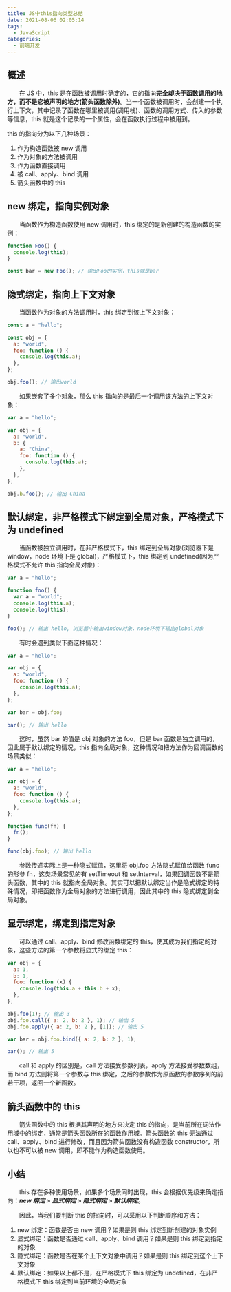 ```yaml
---
title: JS中this指向类型总结
date: 2021-08-06 02:05:14
tags:
  - JavaScript
categories:
  - 前端开发
---
```


## 概述

&emsp;&emsp;在 JS 中，this 是在函数被调用时确定的，它的指向**完全却决于函数调用的地方，而不是它被声明的地方(箭头函数除外)**。当一个函数被调用时，会创建一个执行上下文，其中记录了函数在哪里被调用(调用栈)、函数的调用方式、传入的参数等信息，this 就是这个记录的一个属性，会在函数执行过程中被用到。

this 的指向分为以下几种场景：

1. 作为构造函数被 new 调用
2. 作为对象的方法被调用
3. 作为函数直接调用
4. 被 call、apply、bind 调用
5. 箭头函数中的 this

<!-- more -->

## new 绑定，指向实例对象

&emsp;&emsp;当函数作为构造函数使用 new 调用时，this 绑定的是新创建的构造函数的实例：

```javascript
function Foo() {
  console.log(this);
}

const bar = new Foo(); // 输出Foo的实例，this就是bar
```

## 隐式绑定，指向上下文对象

&emsp;&emsp;当函数作为对象的方法调用时，this 绑定到该上下文对象：

```javascript
const a = "hello";

const obj = {
  a: "world",
  foo: function () {
    console.log(this.a);
  },
};

obj.foo(); // 输出world
```

&emsp;&emsp;如果嵌套了多个对象，那么 this 指向的是最后一个调用该方法的上下文对象：

```javascript
var a = "hello";

var obj = {
  a: "world",
  b: {
    a: "China",
    foo: function () {
      console.log(this.a);
    },
  },
};

obj.b.foo(); // 输出 China
```

## 默认绑定，非严格模式下绑定到全局对象，严格模式下为 undefined

&emsp;&emsp;当函数被独立调用时，在非严格模式下，this 绑定到全局对象(浏览器下是 window，node 环境下是 global)，严格模式下，this 绑定到 undefined(因为严格模式不允许 this 指向全局对象)：

```javascript
var a = "hello";

function foo() {
  var a = "world";
  console.log(this.a);
  console.log(this);
}

foo(); // 输出 hello, 浏览器中输出window对象，node环境下输出global对象
```

&emsp;&emsp;有时会遇到类似下面这种情况：

```javascript
var a = "hello";

var obj = {
  a: "world",
  foo: function () {
    console.log(this.a);
  },
};

var bar = obj.foo;

bar(); // 输出 hello
```

&emsp;&emsp;这时，虽然 bar 的值是 obj 对象的方法 foo，但是 bar 函数是独立调用的，因此属于默认绑定的情况，this 指向全局对象，这种情况和把方法作为回调函数的场景类似：

```javascript
var a = "hello";

var obj = {
  a: "world",
  foo: function () {
    console.log(this.a);
  },
};

function func(fn) {
  fn();
}

func(obj.foo); // 输出 hello
```

&emsp;&emsp;参数传递实际上是一种隐式赋值，这里将 obj.foo 方法隐式赋值给函数 func 的形参 fn，这类场景常见的有 setTimeout 和 setInterval，如果回调函数不是箭头函数，其中的 this 就指向全局对象。其实可以把默认绑定当作是隐式绑定的特殊情况，即把函数作为全局对象的方法进行调用，因此其中的 this 隐式绑定到全局对象。

## 显示绑定，绑定到指定对象

&emsp;&emsp;可以通过 call、apply、bind 修改函数绑定的 this，使其成为我们指定的对象，这些方法的第一个参数将显式的绑定 this：

```javascript
var obj = {
  a: 1,
  b: 1,
  foo: function (x) {
    console.log(this.a + this.b + x);
  },
};

obj.foo(1); // 输出 3
obj.foo.call({ a: 2, b: 2 }, 1); // 输出 5
obj.foo.apply({ a: 2, b: 2 }, [1]); // 输出 5

var bar = obj.foo.bind({ a: 2, b: 2 }, 1);

bar(); // 输出 5
```

&emsp;&emsp;call 和 apply 的区别是，call 方法接受参数列表，apply 方法接受参数数组，而 bind 方法则将第一个参数与 this 绑定，之后的参数作为原函数的参数序列的前若干项，返回一个新函数。

## 箭头函数中的 this

&emsp;&emsp;箭头函数中的 this 根据其声明的地方来决定 this 的指向，是当前所在词法作用域中的绑定，通常是箭头函数所在的函数作用域。箭头函数的 this 无法通过 call、apply、bind 进行修改，而且因为箭头函数没有构造函数 constructor，所以也不可以被 new 调用，即不能作为构造函数使用。

## 小结

&emsp;&emsp;this 存在多种使用场景，如果多个场景同时出现，this 会根据优先级来确定指向：**_new 绑定 > 显式绑定 > 隐式绑定 > 默认绑定_**。

&emsp;&emsp;因此，当我们要判断 this 的指向时，可以采用以下判断顺序和方法：

1. new 绑定：函数是否由 new 调用？如果是则 this 绑定到新创建的对象实例
2. 显式绑定：函数是否通过 call、apply、bind 调用？如果是则 this 绑定到指定的对象
3. 隐式绑定：函数是否在某个上下文对象中调用？如果是则 this 绑定到这个上下文对象
4. 默认绑定：如果以上都不是，在严格模式下 this 绑定为 undefined，在非严格模式下 this 绑定到当前环境的全局对象

